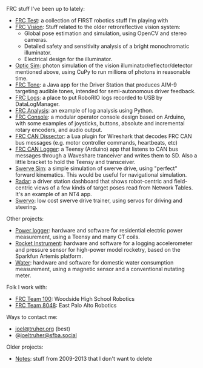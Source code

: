 FRC stuff I've been up to lately:

* [FRC Test](https://github.com/truher/frc-test): a collection of FIRST robotics stuff I'm playing with
* [FRC Vision](https://github.com/truher/frc-vision-old): Stuff related to  the older retroreflective vision system:
  * Global pose estimation and simulation, using OpenCV and stereo cameras.
  * Detailed safety and sensitivity analysis of a bright monochromatic illuminator.
  * Electrical design for the illuminator.
* [Optic Sim](https://github.com/truher/optic-sim): photon simulation of the vision illuminator/reflector/detector mentioned above, using CuPy to run millions of photons in reasonable time.
* [FRC Tone](https://github.com/truher/frc-tone): a Java app for the Driver Station that produces AIM-9 targeting audible tones, intended for semi-autonomous driver feedback.
* [FRC Logs](https://github.com/truher/frc-logs): a place to put RoboRIO logs recorded to USB by DataLogManager.
* [FRC Analysis](https://github.com/truher/frc-analysis): an example of log analysis using Python.
* [FRC Console](https://github.com/truher/console): a modular operator console design based on Arduino, with some examples of joysticks, buttons, absolute and incremental rotary encoders, and audio output.
* [FRC CAN Dissector](https://github.com/truher/frc-can-dissector): a Lua plugin for Wireshark that decodes FRC CAN bus messages (e.g. motor controller commands, heartbeats, etc)
* [FRC CAN Logger](https://github.com/truher/can-logger): a Teensy (Arduino) app that listens to CAN bus messages through a Waveshare tranceiver and writes them to SD.  Also a little bracket to hold the Teensy and transceiver.
* [Swerve Sim](https://github.com/truher/swerve-sim): a simple simulation of swerve drive, using "perfect" forward kinematics.  This would be useful for navigational simulation.
* [Radar](https://github.com/truher/radar): a driver station dashboard that shows robot-centric and field-centric views of a few kinds of target poses read from Network Tables.  It's an example of an NT4 app.
* [Swervo](https://github.com/truher/swervo): low cost swerve drive trainer, using servos for driving and steering.

Other projects:

* [Power logger](https://github.com/truher/power-logger): hardware and software for residential electric power measurement, using a Teensy and many CT coils.
* [Rocket Instrument](https://github.com/truher/RocketInstrument): hardware and software for a logging accelerometer and pressure sensor for high-power model rocketry, based on the Sparkfun Artemis platform.
* [Water](https://github.com/truher/water): hardware and software for domestic water consumption measurement, using a magnetic sensor and a conventional nutating meter.

Folk I work with:

* [FRC Team 100](https://github.com/team100): Woodside High School Robotics
* [FRC Team 8048](https://github.com/churrobots): East Palo Alto Robotics

Ways to contact me:
* joel@truher.org (best)
* @joeltruher@sfba.social

Older projects:
* [Notes](https://github.com/truher/notes): stuff from 2009-2013 that I don't want to delete
